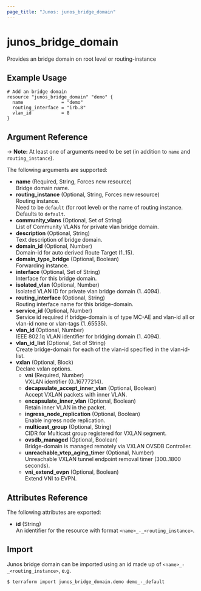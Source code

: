 ```yaml
---
page_title: "Junos: junos_bridge_domain"
---
```


# junos_bridge_domain

Provides an bridge domain on root level or routing-instance

## Example Usage

```hcl
# Add an bridge domain
resource "junos_bridge_domain" "demo" {
  name              = "demo"
  routing_interface = "irb.8"
  vlan_id           = 8
}
```

## Argument Reference

-> **Note:** At least one of arguments need to be set
(in addition to `name` and `routing_instance`).

The following arguments are supported:

- **name** (Required, String, Forces new resource)  
  Bridge domain name.
- **routing_instance** (Optional, String, Forces new resource)  
  Routing instance.  
  Need to be `default` (for root level) or the name of routing instance.
  Defaults to `default`.
- **community_vlans** (Optional, Set of String)  
  List of Community VLANs for private vlan bridge domain.
- **description** (Optional, String)  
  Text description of bridge domain.
- **domain_id** (Optional, Number)  
  Domain-id for auto derived Route Target (1..15).
- **domain_type_bridge** (Optional, Boolean)  
  Forwarding instance.
- **interface** (Optional, Set of String)  
  Interface for this bridge domain.
- **isolated_vlan** (Optional, Number)  
  Isolated VLAN ID for private vlan bridge domain (1..4094).
- **routing_interface** (Optional, String)  
  Routing interface name for this bridge-domain.
- **service_id** (Optional, Number)  
  Service id required if bridge-domain is of type MC-AE and
  vlan-id all or vlan-id none or vlan-tags (1..65535).
- **vlan_id** (Optional, Number)  
  IEEE 802.1q VLAN identifier for bridging domain (1..4094).
- **vlan_id_list** (Optional, Set of String)  
  Create bridge-domain for each of the vlan-id specified in the vlan-id-list.
- **vxlan** (Optional, Block)  
  Declare vxlan options.
  - **vni** (Required, Number)  
    VXLAN identifier (0..16777214).
  - **decapsulate_accept_inner_vlan** (Optional, Boolean)  
    Accept VXLAN packets with inner VLAN.
  - **encapsulate_inner_vlan** (Optional, Boolean)  
    Retain inner VLAN in the packet.
  - **ingress_node_replication** (Optional, Boolean)  
    Enable ingress node replication.
  - **multicast_group** (Optional, String)  
    CIDR for Multicast group registered for VXLAN segment.
  - **ovsdb_managed** (Optional, Boolean)  
    Bridge-domain is managed remotely via VXLAN OVSDB Controller.
  - **unreachable_vtep_aging_timer** (Optional, Number)  
    Unreachable VXLAN tunnel endpoint removal timer (300..1800 seconds).
  - **vni_extend_evpn** (Optional, Boolean)  
    Extend VNI to EVPN.

## Attributes Reference

The following attributes are exported:

- **id** (String)  
  An identifier for the resource with format `<name>_-_<routing_instance>`.

## Import

Junos bridge domain can be imported using an id made up of `<name>_-_<routing_instance>`, e.g.

```shell
$ terraform import junos_bridge_domain.demo demo_-_default
```
